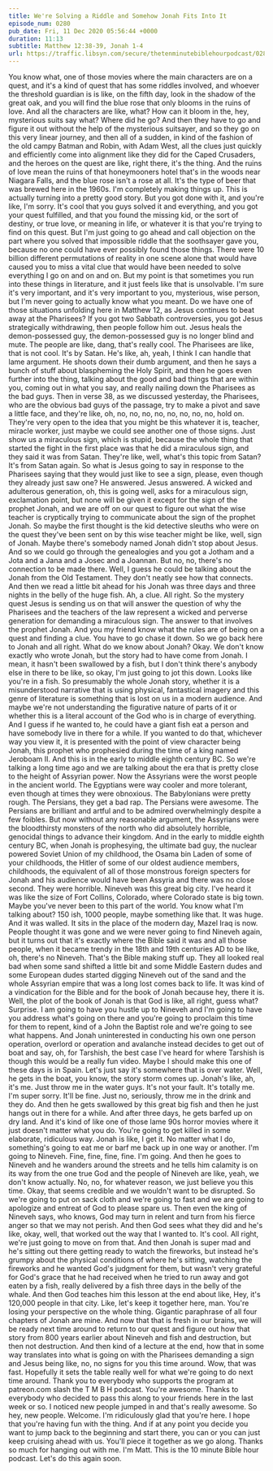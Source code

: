 ```yaml
---
title: We're Solving a Riddle and Somehow Jonah Fits Into It
episode_num: 0280
pub_date: Fri, 11 Dec 2020 05:56:44 +0000
duration: 11:13
subtitle: Matthew 12:38-39, Jonah 1-4
url: https://traffic.libsyn.com/secure/thetenminutebiblehourpodcast/0280_-_Were_Solving_a_Riddle_and_Somehow_Jonah_Fits_Into_It.mp3
---
```


 You know what, one of those movies where the main characters are on a quest, and it's a kind of quest that has some riddles involved, and whoever the threshold guardian is is like, on the fifth day, look in the shadow of the great oak, and you will find the blue rose that only blooms in the ruins of love. And all the characters are like, what? How can it bloom in the, hey, mysterious suits say what? Where did he go? And then they have to go and figure it out without the help of the mysterious suitsayer, and so they go on this very linear journey, and then all of a sudden, in kind of the fashion of the old campy Batman and Robin, with Adam West, all the clues just quickly and efficiently come into alignment like they did for the Caped Crusaders, and the heroes on the quest are like, right there, it's the thing. And the ruins of love mean the ruins of that honeymooners hotel that's in the woods near Niagara Falls, and the blue rose isn't a rose at all. It's the type of beer that was brewed here in the 1960s. I'm completely making things up. This is actually turning into a pretty good story. But you got done with it, and you're like, I'm sorry. It's cool that you guys solved it and everything, and you got your quest fulfilled, and that you found the missing kid, or the sort of destiny, or true love, or meaning in life, or whatever it is that you're trying to find on this quest. But I'm just going to go ahead and call objection on the part where you solved that impossible riddle that the soothsayer gave you, because no one could have ever possibly found those things. There were 10 billion different permutations of reality in one scene alone that would have caused you to miss a vital clue that would have been needed to solve everything I go on and on and on. But my point is that sometimes you run into these things in literature, and it just feels like that is unsolvable. I'm sure it's very important, and it's very important to you, mysterious, wise person, but I'm never going to actually know what you meant. Do we have one of those situations unfolding here in Matthew 12, as Jesus continues to beat away at the Pharisees? If you got two Sabbath controversies, you got Jesus strategically withdrawing, then people follow him out. Jesus heals the demon-possessed guy, the demon-possessed guy is no longer blind and mute. The people are like, dang, that's really cool. The Pharisees are like, that is not cool. It's by Satan. He's like, ah, yeah, I think I can handle that lame argument. He shoots down their dumb argument, and then he says a bunch of stuff about blaspheming the Holy Spirit, and then he goes even further into the thing, talking about the good and bad things that are within you, coming out in what you say, and really nailing down the Pharisees as the bad guys. Then in verse 38, as we discussed yesterday, the Pharisees, who are the obvious bad guys of the passage, try to make a pivot and save a little face, and they're like, oh, no, no, no, no, no, no, no, no, hold on. They're very open to the idea that you might be this whatever it is, teacher, miracle worker, just maybe we could see another one of those signs. Just show us a miraculous sign, which is stupid, because the whole thing that started the fight in the first place was that he did a miraculous sign, and they said it was from Satan. They're like, well, what's this topic from Satan? It's from Satan again. So what is Jesus going to say in response to the Pharisees saying that they would just like to see a sign, please, even though they already just saw one? He answered. Jesus answered. A wicked and adulterous generation, oh, this is going well, asks for a miraculous sign, exclamation point, but none will be given it except for the sign of the prophet Jonah, and we are off on our quest to figure out what the wise teacher is cryptically trying to communicate about the sign of the prophet Jonah. So maybe the first thought is the kid detective sleuths who were on the quest they've been sent on by this wise teacher might be like, well, sign of Jonah. Maybe there's somebody named Jonah didn't stop about Jesus. And so we could go through the genealogies and you got a Jotham and a Jota and a Jana and a Josec and a Joannan. But no, no, there's no connection to be made there. Well, I guess he could be talking about the Jonah from the Old Testament. They don't neatly see how that connects. And then we read a little bit ahead for his Jonah was three days and three nights in the belly of the huge fish. Ah, a clue. All right. So the mystery quest Jesus is sending us on that will answer the question of why the Pharisees and the teachers of the law represent a wicked and perverse generation for demanding a miraculous sign. The answer to that involves the prophet Jonah. And you my friend know what the rules are of being on a quest and finding a clue. You have to go chase it down. So we go back here to Jonah and all right. What do we know about Jonah? Okay. We don't know exactly who wrote Jonah, but the story had to have come from Jonah. I mean, it hasn't been swallowed by a fish, but I don't think there's anybody else in there to be like, so okay, I'm just going to jot this down. Looks like you're in a fish. So presumably the whole Jonah story, whether it is a misunderstood narrative that is using physical, fantastical imagery and this genre of literature is something that is lost on us in a modern audience. And maybe we're not understanding the figurative nature of parts of it or whether this is a literal account of the God who is in charge of everything. And I guess if he wanted to, he could have a giant fish eat a person and have somebody live in there for a while. If you wanted to do that, whichever way you view it, it is presented with the point of view character being Jonah, this prophet who prophesied during the time of a king named Jeroboam II. And this is in the early to middle eighth century BC. So we're talking a long time ago and we are talking about the era that is pretty close to the height of Assyrian power. Now the Assyrians were the worst people in the ancient world. The Egyptians were way cooler and more tolerant, even though at times they were obnoxious. The Babylonians were pretty rough. The Persians, they get a bad rap. The Persians were awesome. The Persians are brilliant and artful and to be admired overwhelmingly despite a few foibles. But now without any reasonable argument, the Assyrians were the bloodthirsty monsters of the north who did absolutely horrible, genocidal things to advance their kingdom. And in the early to middle eighth century BC, when Jonah is prophesying, the ultimate bad guy, the nuclear powered Soviet Union of my childhood, the Osama bin Laden of some of your childhoods, the Hitler of some of our oldest audience members, childhoods, the equivalent of all of those monstrous foreign specters for Jonah and his audience would have been Assyria and there was no close second. They were horrible. Nineveh was this great big city. I've heard it was like the size of Fort Collins, Colorado, where Colorado state is big town. Maybe you've never been to this part of the world. You know what I'm talking about? 150 ish, 1000 people, maybe something like that. It was huge. And it was walled. It sits in the place of the modern day, Mazel Iraq is now. People thought it was gone and we were never going to find Nineveh again, but it turns out that it's exactly where the Bible said it was and all those people, when it became trendy in the 18th and 19th centuries AD to be like, oh, there's no Nineveh. That's the Bible making stuff up. They all looked real bad when some sand shifted a little bit and some Middle Eastern dudes and some European dudes started digging Nineveh out of the sand and the whole Assyrian empire that was a long lost comes back to life. It was kind of a vindication for the Bible and for the book of Jonah because hey, there it is. Well, the plot of the book of Jonah is that God is like, all right, guess what? Surprise. I am going to have you hustle up to Nineveh and I'm going to have you address what's going on there and you're going to proclaim this time for them to repent, kind of a John the Baptist role and we're going to see what happens. And Jonah uninterested in conducting his own one person operation, overlord or operation and avalanche instead decides to get out of boat and say, oh, for Tarshish, the best case I've heard for where Tarshish is though this would be a really fun video. Maybe I should make this one of these days is in Spain. Let's just say it's somewhere that is over water. Well, he gets in the boat, you know, the story storm comes up. Jonah's like, ah, it's me. Just throw me in the water guys. It's not your fault. It's totally me. I'm super sorry. It'll be fine. Just no, seriously, throw me in the drink and they do. And then he gets swallowed by this great big fish and then he just hangs out in there for a while. And after three days, he gets barfed up on dry land. And it's kind of like one of those lame 90s horror movies where it just doesn't matter what you do. You're going to get killed in some elaborate, ridiculous way. Jonah is like, I get it. No matter what I do, something's going to eat me or barf me back up in one way or another. I'm going to Nineveh. Fine, fine, fine, fine. I'm going. And then he goes to Nineveh and he wanders around the streets and he tells him calamity is on its way from the one true God and the people of Nineveh are like, yeah, we don't know actually. No, no, for whatever reason, we just believe you this time. Okay, that seems credible and we wouldn't want to be disrupted. So we're going to put on sack cloth and we're going to fast and we are going to apologize and entreat of God to please spare us. Then even the king of Nineveh says, who knows, God may turn in relent and turn from his fierce anger so that we may not perish. And then God sees what they did and he's like, okay, well, that worked out the way that I wanted to. It's cool. All right, we're just going to move on from that. And then Jonah is super mad and he's sitting out there getting ready to watch the fireworks, but instead he's grumpy about the physical conditions of where he's sitting, watching the fireworks and he wanted God's judgment for them, but wasn't very grateful for God's grace that he had received when he tried to run away and got eaten by a fish, really delivered by a fish three days in the belly of the whale. And then God teaches him this lesson at the end about like, Hey, it's 120,000 people in that city. Like, let's keep it together here, man. You're losing your perspective on the whole thing. Gigantic paraphrase of all four chapters of Jonah are mine. And now that that is fresh in our brains, we will be ready next time around to return to our quest and figure out how that story from 800 years earlier about Nineveh and fish and destruction, but then not destruction. And then kind of a lecture at the end, how that in some way translates into what is going on with the Pharisees demanding a sign and Jesus being like, no, no signs for you this time around. Wow, that was fast. Hopefully it sets the table really well for what we're going to do next time around. Thank you to everybody who supports the program at patreon.com slash the T M B H podcast. You're awesome. Thanks to everybody who decided to pass this along to your friends here in the last week or so. I noticed new people jumped in and that's really awesome. So hey, new people. Welcome. I'm ridiculously glad that you're here. I hope that you're having fun with the thing. And if at any point you decide you want to jump back to the beginning and start there, you can or you can just keep cruising ahead with us. You'll piece it together as we go along. Thanks so much for hanging out with me. I'm Matt. This is the 10 minute Bible hour podcast. Let's do this again soon.